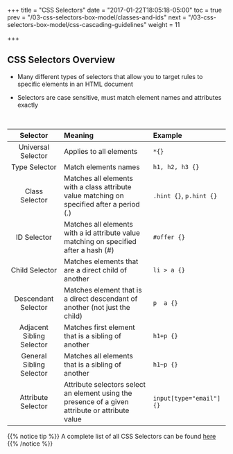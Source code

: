 +++
title = "CSS Selectors"
date = "2017-01-22T18:05:18-05:00"
toc = true
prev = "/03-css-selectors-box-model/classes-and-ids"
next = "/03-css-selectors-box-model/css-cascading-guidelines"
weight = 11

+++

## CSS Selectors Overview

- Many different types of selectors that allow you to target rules to specific elements in an HTML document

- Selectors are case sensitive, must match element names and attributes exactly

&nbsp;

| Selector              |  Meaning                   | Example       |
|:---------------------:|:-------------------------- | :------------ |
| Universal Selector    | Applies to all elements    |      `*{}`
| Type Selector         | Match elements names       |  `h1, h2, h3 {}` |
| Class Selector        | Matches all elements with a class attribute value matching on specified after a period (.) | `.hint {}`, `p.hint {}` |
| ID Selector           | Matches all elements with a id attribute value matching on specified after a hash (#)      | ``#offer {}`` |
| Child Selector        | Matches elements that are a direct child of another | ``li > a {}`` |
| Descendant Selector   | Matches element that is a direct descendant of another (not just the child) | ``p  a {}`` |
| Adjacent Sibling Selector   | Matches first element that is a sibling of another | ``h1+p {}`` |
| General Sibling Selector   | Matches all elements that is a sibling of another | ``h1~p {}`` |
| Attribute Selector   | Attribute selectors select an element using the presence of a given attribute or attribute value | ``input[type="email"] {}`` |


{{% notice tip %}}
  A complete list of all CSS Selectors can be found [here](https://developer.mozilla.org/en-US/docs/Web/CSS/CSS_Selectors)
{{% /notice %}}
